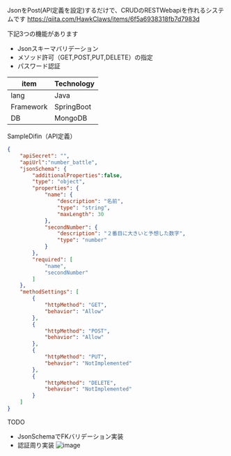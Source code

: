 JsonをPost(API定義を設定)するだけで、CRUDのRESTWebapiを作れるシステムです
https://qiita.com/HawkClaws/items/6f5a6938318fb7d7983d

下記3つの機能があります
- Jsonスキーマバリデーション
- メソッド許可（GET,POST,PUT,DELETE）の指定
- パスワード認証


|  item  |  Technology  |
| ---- | ---- |
|  lang  |  Java  |
|  Framework  |  SpringBoot  |
|  DB  |  MongoDB  |

SampleDifin（API定義）

```number-battle.json
{
	"apiSecret": "",
	"apiUrl":"number_battle",
	"jsonSchema": {
        "additionalProperties":false,
		"type": "object",
		"properties": {
			"name": {
                "description": "名前",
				"type": "string",
                "maxLength": 30
			},
            "secondNumber": {
                "description": "２番目に大きいと予想した数字",
				"type": "number"
			}
		},
		"required": [
			"name",
			"secondNumber"
		]
	},
	"methodSettings": [
		{
			"httpMethod": "GET",
			"behavior": "Allow"
		},
        {
			"httpMethod": "POST",
			"behavior": "Allow"
		},
        {
			"httpMethod": "PUT",
			"behavior": "NotImplemented"
		},
        {
			"httpMethod": "DELETE",
			"behavior": "NotImplemented"
		}
	]
}
```

TODO
- JsonSchemaでFKバリデーション実装
- 認証周り実装
![image](https://user-images.githubusercontent.com/62013138/126884266-52b789fc-516b-4594-8a5d-983edd845e74.png)

